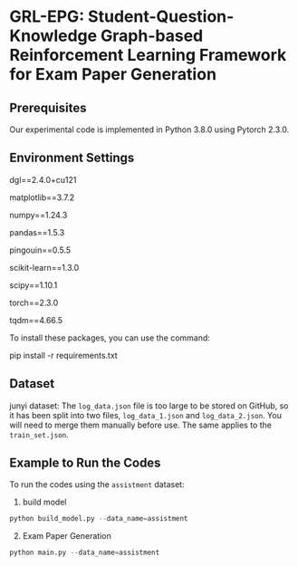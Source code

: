 # GRL-EPG: Student-Question-Knowledge Graph-based Reinforcement Learning Framework for Exam Paper Generation

## Prerequisites
Our experimental code is implemented in Python 3.8.0 using Pytorch 2.3.0.

## Environment Settings
dgl==2.4.0+cu121

matplotlib==3.7.2

numpy==1.24.3

pandas==1.5.3

pingouin==0.5.5

scikit-learn==1.3.0

scipy==1.10.1

torch==2.3.0

tqdm==4.66.5

To install these packages, you can use the command: 

pip install -r requirements.txt

## Dataset
junyi dataset: 
  The `log_data.json` file  is too large to be stored on GitHub, so it has been split into two files, `log_data_1.json` and `log_data_2.json`. You will need to merge them manually before use.
  The same applies to the `train_set.json`.

## Example to Run the Codes

To run the codes using the `assistment` dataset:

1. build model

```python
python build_model.py --data_name=assistment
```

2. Exam Paper Generation

```python
python main.py --data_name=assistment
```

